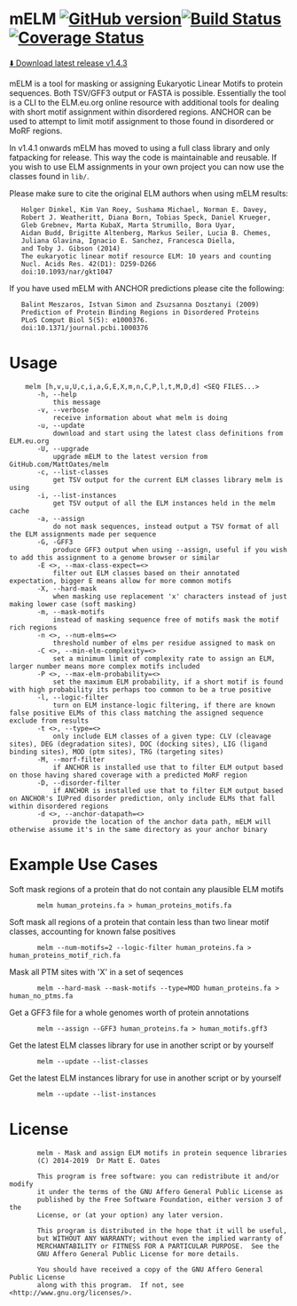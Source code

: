 mELM [![GitHub version](https://badge.fury.io/gh/MattOates%2Fmelm.svg)](https://badge.fury.io/gh/MattOates%2Fmelm)[![Build Status](https://travis-ci.org/MattOates/melm.svg?branch=master)](https://travis-ci.org/MattOates/melm)[![Coverage Status](https://coveralls.io/repos/github/MattOates/melm/badge.svg?branch=master)](https://coveralls.io/github/MattOates/melm?branch=master)
==================

[⬇️ Download latest release v1.4.3](https://github.com/MattOates/melm/releases/download/v1.4.3/melm)

mELM is a tool for masking or assigning Eukaryotic Linear Motifs to protein sequences. Both TSV/GFF3 output or FASTA is possible. 
Essentially the tool is a CLI to the ELM.eu.org online resource with additional tools for dealing with short motif assignment within disordered regions.
ANCHOR can be used to attempt to limit motif assignment to those found in disordered or MoRF regions.

In v1.4.1 onwards mELM has moved to using a full class library and only fatpacking for release. This way the code is maintainable and reusable.
If you wish to use ELM assignments in your own project you can now use the classes found in `lib/`.

Please make sure to cite the original ELM authors when using mELM results:

       Holger Dinkel, Kim Van Roey, Sushama Michael, Norman E. Davey,
       Robert J. Weatheritt, Diana Born, Tobias Speck, Daniel Krueger,
       Gleb Grebnev, Marta KubaX, Marta Strumillo, Bora Uyar,
       Aidan Budd, Brigitte Altenberg, Markus Seiler, Lucia B. Chemes,
       Juliana Glavina, Ignacio E. Sanchez, Francesca Diella,
       and Toby J. Gibson (2014)
       The eukaryotic linear motif resource ELM: 10 years and counting
       Nucl. Acids Res. 42(D1): D259-D266
       doi:10.1093/nar/gkt1047

If you have used mELM with ANCHOR predictions please cite the following:

       Balint Meszaros, Istvan Simon and Zsuzsanna Dosztanyi (2009)
       Prediction of Protein Binding Regions in Disordered Proteins
       PLoS Comput Biol 5(5): e1000376.
       doi:10.1371/journal.pcbi.1000376

Usage
=====

        melm [h,v,u,U,c,i,a,G,E,X,m,n,C,P,l,t,M,D,d] <SEQ FILES...>
           -h, --help
               this message
           -v, --verbose
               receive information about what melm is doing
           -u, --update
               download and start using the latest class definitions from ELM.eu.org
           -U, --upgrade
               upgrade mELM to the latest version from GitHub.com/MattOates/melm
           -c, --list-classes
               get TSV output for the current ELM classes library melm is using
           -i, --list-instances
               get TSV output of all the ELM instances held in the melm cache
           -a, --assign
               do not mask sequences, instead output a TSV format of all the ELM assignments made per sequence
           -G, -GFF3
               produce GFF3 output when using --assign, useful if you wish to add this assignment to a genome browser or similar
           -E <>, --max-class-expect=<>
               filter out ELM classes based on their annotated expectation, bigger E means allow for more common motifs
           -X, --hard-mask
               when masking use replacement 'x' characters instead of just making lower case (soft masking)
           -m, --mask-motifs
               instead of masking sequence free of motifs mask the motif rich regions
           -n <>, --num-elms=<>
               threshold number of elms per residue assigned to mask on
           -C <>, --min-elm-complexity=<>
               set a minimum limit of complexity rate to assign an ELM, larger number means more complex motifs included
           -P <>, --max-elm-probability=<>
               set the maximum ELM probability, if a short motif is found with high probability its perhaps too common to be a true positive
           -l, --logic-filter
               turn on ELM instance-logic filtering, if there are known false positive ELMs of this class matching the assigned sequence exclude from results
           -t <>, --type=<>
               only include ELM classes of a given type: CLV (cleavage sites), DEG (degradation sites), DOC (docking sites), LIG (ligand binding sites), MOD (ptm sites), TRG (targeting sites)
           -M, --morf-filter
               if ANCHOR is installed use that to filter ELM output based on those having shared coverage with a predicted MoRF region
           -D, --disorder-filter
               if ANCHOR is installed use that to filter ELM output based on ANCHOR's IUPred disorder prediction, only include ELMs that fall within disordered regions
           -d <>, --anchor-datapath=<>
               provide the location of the anchor data path, mELM will otherwise assume it's in the same directory as your anchor binary

Example Use Cases
=================

Soft mask regions of a protein that do not contain any plausible ELM motifs

           melm human_proteins.fa > human_proteins_motifs.fa

Soft mask all regions of a protein that contain less than two linear motif classes, accounting for known false positives

           melm --num-motifs=2 --logic-filter human_proteins.fa > human_proteins_motif_rich.fa

Mask all PTM sites with 'X' in a set of seqences

           melm --hard-mask --mask-motifs --type=MOD human_proteins.fa > human_no_ptms.fa

Get a GFF3 file for a whole genomes worth of protein annotations

           melm --assign --GFF3 human_proteins.fa > human_motifs.gff3

Get the latest ELM classes library for use in another script or by yourself

           melm --update --list-classes

Get the latest ELM instances library for use in another script or by yourself

           melm --update --list-instances

License
=======

           melm - Mask and assign ELM motifs in protein sequence libraries
           (C) 2014-2019  Dr Matt E. Oates

           This program is free software: you can redistribute it and/or modify
           it under the terms of the GNU Affero General Public License as
           published by the Free Software Foundation, either version 3 of the
           License, or (at your option) any later version.

           This program is distributed in the hope that it will be useful,
           but WITHOUT ANY WARRANTY; without even the implied warranty of
           MERCHANTABILITY or FITNESS FOR A PARTICULAR PURPOSE.  See the
           GNU Affero General Public License for more details.

           You should have received a copy of the GNU Affero General Public License
           along with this program.  If not, see <http://www.gnu.org/licenses/>.


